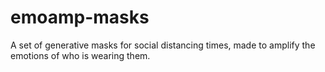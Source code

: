# emoamp-masks
A set of generative masks for social distancing times, made to amplify the emotions of who is wearing them. 
